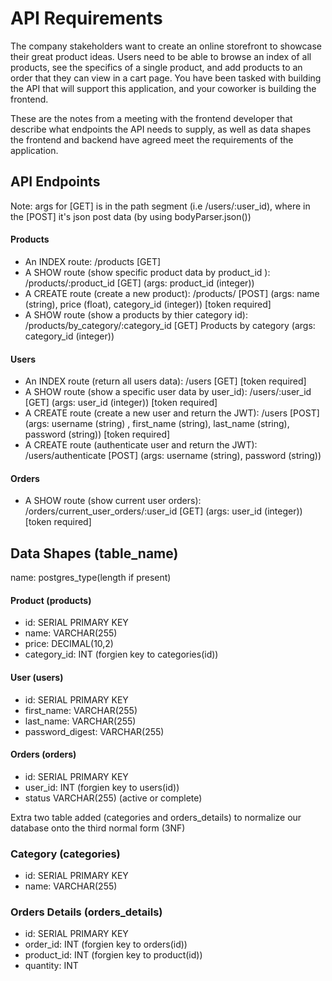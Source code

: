 # API Requirements
The company stakeholders want to create an online storefront to showcase their great product ideas. Users need to be able to browse an index of all products, see the specifics of a single product, and add products to an order that they can view in a cart page. You have been tasked with building the API that will support this application, and your coworker is building the frontend.

These are the notes from a meeting with the frontend developer that describe what endpoints the API needs to supply, as well as data shapes the frontend and backend have agreed meet the requirements of the application. 

## API Endpoints
Note: args for [GET] is in the path segment (i.e /users/:user_id), where in the [POST] it's json post data (by using bodyParser.json())
#### Products
- An INDEX route: /products [GET]
- A SHOW route (show specific product data by product_id ): /products/:product_id [GET] (args: product_id (integer))
- A CREATE route (create a new product): /products/ [POST] (args: name (string), price (float), category_id (integer)) [token required]
- A SHOW route (show a products by thier category id): /products/by_category/:category_id [GET] Products by category (args: category_id (integer))

#### Users
- An INDEX route (return all users data): /users [GET] [token required]
- A SHOW route (show a specific user data by user_id): /users/:user_id [GET] (args: user_id (integer)) [token required]
- A CREATE route (create a new user and return the JWT): /users [POST] (args: username (string) , first_name (string), last_name (string), password (string)) [token required] 
- A CREATE route (authenticate user and return the JWT): /users/authenticate [POST] (args: username (string), password (string))
#### Orders
- A SHOW route (show current user orders): /orders/current_user_orders/:user_id [GET] (args: user_id (integer)) [token required]

## Data Shapes (table_name)
name: postgres_type(length if present)
#### Product (products)
- id: SERIAL PRIMARY KEY
- name: VARCHAR(255)
- price: DECIMAL(10,2)
- category_id: INT (forgien key to categories(id))


#### User (users)
- id: SERIAL PRIMARY KEY
- first_name: VARCHAR(255)
- last_name: VARCHAR(255)
- password_digest: VARCHAR(255)

#### Orders (orders)
- id: SERIAL PRIMARY KEY
- user_id: INT (forgien key to users(id))
- status VARCHAR(255) (active or complete)

Extra two table added (categories and orders_details) to normalize our database onto the third normal form (3NF)


### Category (categories)
- id: SERIAL PRIMARY KEY
- name: VARCHAR(255)

### Orders Details (orders_details)
- id: SERIAL PRIMARY KEY
- order_id: INT (forgien key to orders(id))
- product_id: INT  (forgien key to product(id))
- quantity: INT

